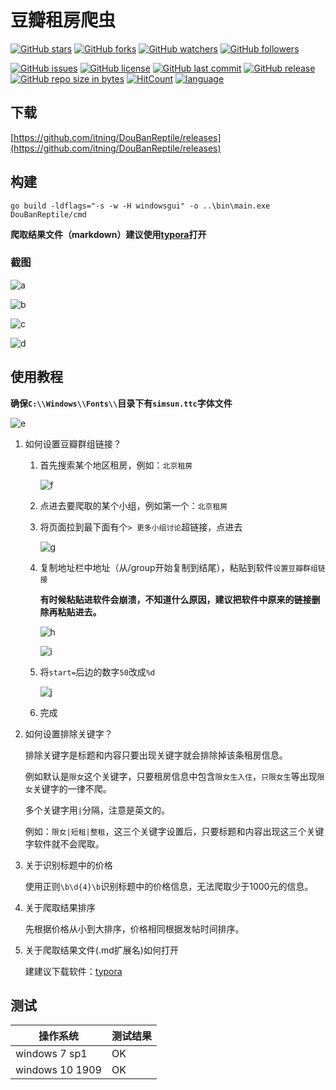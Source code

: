 # 豆瓣租房爬虫

[![GitHub stars](https://img.shields.io/github/stars/itning/DouBanReptile.svg?style=social&label=Stars)](https://github.com/itning/DouBanReptile/stargazers)
[![GitHub forks](https://img.shields.io/github/forks/itning/DouBanReptile.svg?style=social&label=Fork)](https://github.com/itning/DouBanReptile/network/members)
[![GitHub watchers](https://img.shields.io/github/watchers/itning/DouBanReptile.svg?style=social&label=Watch)](https://github.com/itning/DouBanReptile/watchers)
[![GitHub followers](https://img.shields.io/github/followers/itning.svg?style=social&label=Follow)](https://github.com/itning?tab=followers)

[![GitHub issues](https://img.shields.io/github/issues/itning/DouBanReptile.svg)](https://github.com/itning/DouBanReptile/issues)
[![GitHub license](https://img.shields.io/github/license/itning/DouBanReptile.svg)](https://github.com/itning/DouBanReptile/blob/master/LICENSE)
[![GitHub last commit](https://img.shields.io/github/last-commit/itning/DouBanReptile.svg)](https://github.com/itning/DouBanReptile/commits)
[![GitHub release](https://img.shields.io/github/release/itning/DouBanReptile.svg)](https://github.com/itning/DouBanReptile/releases)
[![GitHub repo size in bytes](https://img.shields.io/github/repo-size/itning/DouBanReptile.svg)](https://github.com/itning/DouBanReptile)
[![HitCount](http://hits.dwyl.io/itning/DouBanReptile.svg)](http://hits.dwyl.io/itning/DouBanReptile)
[![language](https://img.shields.io/badge/language-GO-green.svg)](https://github.com/itning/DouBanReptile)

## 下载

[https://github.com/itning/DouBanReptile/releases](https://github.com/itning/DouBanReptile/releases)

## 构建

```shell
go build -ldflags="-s -w -H windowsgui" -o ..\bin\main.exe DouBanReptile/cmd
```

**爬取结果文件（markdown）建议使用[typora](https://typora.io/)打开**

### 截图

![a](https://raw.githubusercontent.com/itning/DouBanReptile/master/pic/a.png)

![b](https://raw.githubusercontent.com/itning/DouBanReptile/master/pic/b.png)

![c](https://raw.githubusercontent.com/itning/DouBanReptile/master/pic/c.png)

![d](https://raw.githubusercontent.com/itning/DouBanReptile/master/pic/d.png)

## 使用教程

**确保`C:\\Windows\\Fonts\\`目录下有`simsun.ttc`字体文件**

![e](https://raw.githubusercontent.com/itning/DouBanReptile/master/pic/e.png)

1. 如何设置豆瓣群组链接？

   1. 首先搜索某个地区租房，例如：`北京租房`

      ![f](https://raw.githubusercontent.com/itning/DouBanReptile/master/pic/f.png)

   2. 点进去要爬取的某个小组，例如第一个：`北京租房`

   3. 将页面拉到最下面有个`> 更多小组讨论`超链接，点进去

      ![g](https://raw.githubusercontent.com/itning/DouBanReptile/master/pic/g.png)

   4. 复制地址栏中地址（从/group开始复制到结尾），粘贴到软件`设置豆瓣群组链接`

      **有时候粘贴进软件会崩溃，不知道什么原因，建议把软件中原来的链接删除再粘贴进去。**

      ![h](https://raw.githubusercontent.com/itning/DouBanReptile/master/pic/h.png)

      ![i](https://raw.githubusercontent.com/itning/DouBanReptile/master/pic/i.png)

   5. 将`start=`后边的数字`50`改成`%d`

      ![j](https://raw.githubusercontent.com/itning/DouBanReptile/master/pic/j.png)

   6. 完成

2. 如何设置排除关键字？

   排除关键字是标题和内容只要出现关键字就会排除掉该条租房信息。

   例如默认是`限女`这个关键字，只要租房信息中包含`限女生入住`，`只限女生`等出现`限女`关键字的一律不爬。

   多个关键字用`|`分隔，注意是英文的。

   例如：`限女|短租|整租`，这三个关键字设置后，只要标题和内容出现这三个关键字软件就不会爬取。

3. 关于识别标题中的价格

   使用正则`\b\d{4}\b`识别标题中的价格信息，无法爬取少于1000元的信息。

4. 关于爬取结果排序

   先根据价格从小到大排序，价格相同根据发帖时间排序。

5. 关于爬取结果文件(.md扩展名)如何打开

   建建议下载软件：[typora](https://typora.io/)

## 测试

| 操作系统        | 测试结果 |
| --------------- | -------- |
| windows 7 sp1   | OK       |
| windows 10 1909 | OK       |